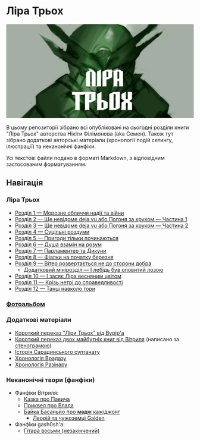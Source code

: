 # Ліра Трьох

![Обкладинка](bonus_content/art/repo_cover.png)

В цьому репозиторії зібрано всі опубліковані на сьогодні розділи книги "Ліра Трьох" авторства Нікіти Філімонова (aka Семен). Також тут зібрано додаткові авторські матеріали (хронології подій сетингу, ілюстрації) та неканонічні фанфіки.

Усі текстові файли подано в форматі Markdown, з відповідним застосованим форматуванням.

## Навігація

### Ліра Трьох
* [Розділ 1 — Морозне обличчя надії та війни](chapter_1.md)
* [Розділ 2 — Ще невідоме deja vu або Погоня за круком — Частина 1](chapter_2.md)
* [Розділ 3 — Ще невідоме deja vu або Погоня за круком — Частина 2](chapter_3.md)
* [Розділ 4 — Суцільні роздуми](chapter_4.md)
* [Розділ 5 — Пригоди тільки починаються](chapter_5.md)
* [Розділ 6 — Душа взамін на розум](chapter_6.md)
* [Розділ 7 — Парламентер та Дикуни](chapter_7.md)
* [Розділ 8 — Фіалки на початку березня](chapter_8.md)
* [Розділ 9 — Вітер розвертається не до сторони добра](chapter_9.md)
    * [Додатковий мінірозділ — І лебідь був оповитий лозою](chapter_9.5.md)
* [Розділ 10 — І засяє Ліра весняним цвітом](chapter_10.md)
* [Розділ 11 — Крізь нетрі до справедливості](chapter_11.md)
* [Розділ 12 — Танці навколо гори](chapter_12.md)


### [Фотоальбом](PICTURES.md)

### Додаткові матеріали
* [Короткий переказ "Ліри Трьох" від Bypip'а](summary__by_Bypip.md)
* [Короткий переказ двох майбутніх книг від Вітриля](future_books__summary__by_Veetrill.md) (написано за [стенограмою](future_books__transcript__by_Veetrill.md))
* [Історія Сарадинського султанату](bonus_content/sultanate.md)
* [Хронологія Врадазу](bonus_content/vradaz_chronology.md)
* [Хронологія Разінару](bonus_content/world_chronology.md)

### Неканонічні твори (фанфіки)
* Фанфіки Вітриля:
    * [Казка про Павича](fan_fiction/peacock__by_Veetrill.md)
    * [Приквел про Влада](fan_fiction/vlad__by_Veetrill.md)
    * [Байка Басаньйо про ~~мадж~~ кажіджонг](fan_fiction/kajijong__by_Veetrill.md)
      * [Леорій та чужоземці Gaiden](fan_fiction/gaiden__by_Veetrill.md)
* Фанфіки gash0sh'а:
    * [Гітара восьми (незакінчений)](fan_fiction/guitar__by_gash0sh.md)
